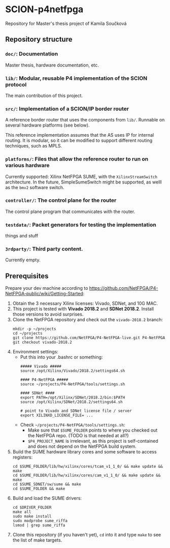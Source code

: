 # SCION-p4netfpga

Repository for Master's thesis project of Kamila Součková

## Repository structure

### `doc/`: Documentation

Master thesis, hardware documentation, etc.

### `lib/`: Modular, reusable P4 implementation of the SCION protocol

The main contribution of this project.

### `src/`: Implementation of a SCION/IP border router

A reference border router that uses the components from `lib/`. Runnable on several hardware platforms (see below).

This reference implementation assumes that the AS uses IP for internal routing. It is modular, so it can be modified to support different routing techniques, such as MPLS.

### `platforms/`: Files that allow the reference router to run on various hardware

Currently supported: Xilinx NetFPGA SUME, with the `XilinxStreamSwitch`
architecture. In the future, SimpleSumeSwitch might be supported, as welll as the `bmv2` software switch.

### `controller/`: The control plane for the router

The control plane program that communicates with the router.

### `testdata/`: Packet generators for testing the implementation

things and stuff

### `3rdparty/`: Third party content.

Currently empty.

## Prerequisites

Prepare your dev machine according to <https://github.com/NetFPGA/P4-NetFPGA-public/wiki/Getting-Started>:

1. Obtain the 3 necessary Xilinx licenses: Vivado, SDNet, and 10G MAC.
2. This project is tested with **Vivado 2018.2** and **SDNet 2018.2**. Install those versions to avoid surprises.
3. Clone the NetFPGA repository and check out the `vivado-2018.2` branch:
   ```
   mkdir -p ~/projects
   cd ~/projects
   git clone https://github.com/NetFPGA/P4-NetFPGA-live.git P4-NetFPGA
   git checkout vivado-2018.2
   ```
4. Environment settings:
   * Put this into your .bashrc or something:
     ```
     ##### Vivado #####
     source /opt/Xilinx/Vivado/2018.2/settings64.sh

     #### P4-NetFPGA #####
     source ~/projects/P4-NetFPGA/tools/settings.sh

     #### SDNet ####
     export PATH=/opt/Xilinx/SDNet/2018.2/bin:$PATH
     source /opt/Xilinx/SDNet/2018.2/settings64.sh

     # point to Vivado and SDNet license file / server
     export XILINXD_LICENSE_FILE= ... 
     ```
   * Check `~/projects/P4-NetFPGA/tools/settings.sh`:
     * Make sure that `$SUME_FOLDER` points to where you checked out the NetFPGA repo.  (TODO is that needed at all?)
     * `$P4_PROJECT_NAME` is irrelevant, as this project is self-contained and does not depend on the NetFPGA build system.
5. Build the SUME hardware library cores and some software to access registers:
   ```
   cd $SUME_FOLDER/lib/hw/xilinx/cores/tcam_v1_1_0/ && make update && make
   cd $SUME_FOLDER/lib/hw/xilinx/cores/cam_v1_1_0/ && make update && make
   cd $SUME_SDNET/sw/sume && make
   cd $SUME_FOLDER && make
   ```
6. Build and load the SUME drivers:
   ```
   cd $DRIVER_FOLDER
   make all
   sudo make install
   sudo modprobe sume_riffa
   lsmod | grep sume_riffa
   ```
7. Clone this repository (if you haven't yet), `cd` into it and type `make` to
   see the list of make targets.
